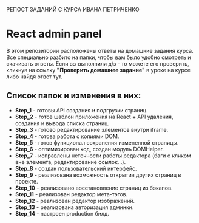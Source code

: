 РЕПОСТ ЗАДАНИЙ С КУРСА ИВАНА ПЕТРИЧЕНКО

# React admin panel

В этом репозитории расположены ответы на домашние задания курса. Все специально разбито на папки, чтобы вам было удобно смотреть и скачивать ответы. 
Если вы выполнили д/з - то можете его проверить, кликнув на ссылку **"Проверить домашнее задание"** в уроке на курсе либо найдя ответ тут.

## Список папок и изменения в них:

* **Step_1** - готовы API создания и подгрузки страниц.
* **Step_2** - готов шаблон приложения на React + API удаления, создания и вывода списка страниц.
* **Step_3** - готово редактирование элементов внутри iframe.
* **Step_4** - готова работа с копиями DOM.
* **Step_5** - готов функционал сохранения измененной страницы.
* **Step_6** - оптимизирован код, создан модуль DOMHelper.
* **Step_7** - исправлены неточности работы редактора (баги с кликом вне элемента, редактирование ссылок...).
* **Step_8** - создан пользовательский интерфейс.
* **Step_9** - реализована возможность открытия других страниц в проекте.
* **Step_10** - реализовано восстановление страниц из бэкапов.
* **Step_11** - реализован редактор мета-тэгов.
* **Step_12** -  реализован редактор изображений.
* **Step_13** - реализована авторизация админки.
* **Step_14** - настроен production билд.
